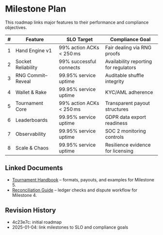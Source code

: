 # Milestone Plan

This roadmap links major features to their performance and compliance objectives.

| # | Feature | SLO Target | Compliance Goal |
|---|---------|------------|----------------|
| 1 | Hand Engine v1 | 99% action ACKs < 250 ms | Fair dealing via RNG proofs |
| 2 | Socket Reliability | 99% successful connects | Availability reporting for regulators |
| 3 | RNG Commit–Reveal | 99.95% service uptime | Auditable shuffle integrity |
| 4 | Wallet & Rake | 99.95% service uptime | KYC/AML adherence |
| 5 | Tournament Core | 99% action ACKs < 250 ms | Transparent payout structures |
| 6 | Leaderboards | 99.95% service uptime | GDPR data export readiness |
| 7 | Observability | 99.95% service uptime | SOC 2 monitoring controls |
| 8 | Scale & Chaos | 99.95% service uptime | Resilience evidence for licensing |

## Linked Documents
- [Tournament Handbook](./tournament-handbook.md) – formats, payouts, and examples for Milestone 5.
- [Reconciliation Guide](./reconciliation-guide.md) – ledger checks and dispute workflow for Milestone 4.

## Revision History
- 4c23e7c: initial roadmap
- 2025-01-04: link milestones to SLO and compliance goals
